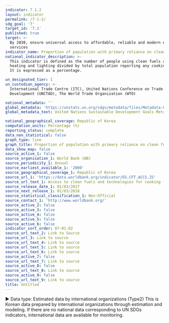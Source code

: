 ```yaml
---
indicator: 7.1.2
layout: indicator
permalink: /7-1-2/
sdg_goal: '7'
target_id: '7.1'
published: true
target: >-
  By 2030, ensure universal access to affordable, reliable and modern energy
  services
indicator_name: Proportion of population with primary reliance on clean fuels and technology
national_indicator_description: >-
  This indicator is defined as the number of people using clean fuels and technologies for domestic cooking, 
  heating and lighting divided by total population reporting any cooking, heating or lighting. 
  It is expressed as a percentage.

un_designated_tier: I
un_custodian_agency: >-
  International Trade Centre (ITC), United Nations Conference on Trade and
  Development (UNCTAD), The World Trade Organization (WTO)

national_metadata: ''
global_metadata: 'https://unstats.un.org/sdgs/metadata/files/Metadata-07-01-02.pdf'
global_metadata_text: United Nations Sustainable Development Goals Metadata (PDF 232 KB)

national_geographical_coverage: Republic of Korea
computation_units: Percentage (%)
reporting_status: complete
data_non_statistical: false
graph_type: line
graph_title: Proportion of population with primary reliance on clean fuels and technology
data_show_map: false
source_active_1: false
source_organisation_1: World Bank (WB)
source_periodicity_1: Annual
source_earliest_available_1: '2000'
source_geographical_coverage_1: Republic of Korea
source_url_1: 'https://data.worldbank.org/indicator/EG.CFT.ACCS.ZS'
source_url_text_1: Access to clean fuels and technologies for cooking (% of population)
source_release_date_1: 01/03/2017
source_next_release_1: 01/03/2018
source_statistical_classification_1: Non-Official
source_contact_1: 'http://www.worldbank.org/'
source_active_2: false
source_active_3: false
source_active_4: false
source_active_5: false
source_active_6: false
indicator_sort_order: 07-01-02
source_url_text_2: Link to Source
source_url_3: Link to source
source_url_text_4: Link to source
source_url_text_5: Link to source
source_url_text_6: Link to source
source_active_7: false
source_url_text_7: Link to source
source_active_8: false
source_url_text_8: Link to source
source_active_9: false
source_url_text_9: Link to source
title: Untitled
---
```

▶ Data type: Estimated data by international organizations (Type2) This is Korean data prepared by international organizations through estimation and modeling. If there are no national data corresponding to UN SDGs indicators, international data are available for monitoring.
